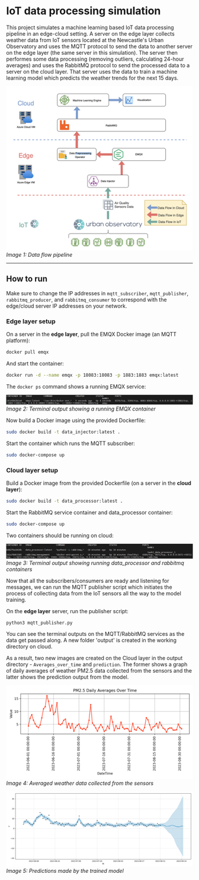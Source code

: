 # IoT data processing simulation

This project simulates a machine learning based IoT data processing pipeline in an edge-cloud setting. A server on the edge layer collects weather data from IoT sensors located at the Newcastle's Urban Observatory and uses the MQTT protocol to send the data to another server on the edge layer (the same server in this simulation). The server then performes some data processing (removing outliers, calculating 24-hour averages) and uses the RabbitMQ protocol to send the processed data to a server on the cloud layer. That server uses the data to train a machine learning model which predicts the weather trends for the next 15 days.

![Data flow pipeline](./assets/data_flow_pipeline.png)
*Image 1: Data flow pipeline*

---

## How to run

Make sure to change the IP addresses in `mqtt_subscriber`, `mqtt_publisher`, `rabbitmq_producer`, and `rabbitmq_consumer` to correspond with the edge/cloud server IP addresses on your network.

### Edge layer setup

On a server in the **edge layer**, pull the EMQX Docker image (an MQTT platform):
```bash
docker pull emqx
```

And start the container:
```bash
docker run -d --name emqx -p 18083:18083 -p 1883:1883 emqx:latest
```

The `docker ps` command shows a running EMQX service:

![Running EMQX container](./assets/running_emqx_container.png)
*Image 2: Terminal output showing a running EMQX container*

Now build a Docker image using the provided Dockerfile:
```bash
sudo docker build -t data_injector:latest . 
```

Start the container which runs the MQTT subscriber:
```bash
sudo docker-compose up
```

### Cloud layer setup

Build a Docker image from the provided Dockerfile (on a server in the **cloud layer**):
```bash
sudo docker build -t data_processor:latest .
```

Start the RabbitMQ service container and data_processor container:
```bash
sudo docker-compose up
```

Two containers should be running on cloud:

![Cloud containers](./assets/cloud_containers.png)
*Image 3: Terminal output showing running data_processor and rabbitmq containers*

Now that all the subscribers/consumers are ready and listening for messages, we can run the MQTT publisher script which initiates the process of collecting data from the IoT sensors all the way to the model training.

On the **edge layer** server, run the publisher script:
```bash
python3 mqtt_publisher.py
```

You can see the terminal outputs on the MQTT/RabbitMQ services as the data get passed along. A new folder 'output' is created in the working directory on cloud.

As a result, two new images are created on the Cloud layer in the output directory - `Averages_over_time` and `prediction`. The former shows a graph of daily averages of weather PM2.5 data collected from the sensors and the latter shows the prediction output from the model.

![Averages over time](./assets/Averages_over_time.png)
*Image 4: Averaged weather data collected from the sensors*


![Predictions](./assets/prediction.png)
*Image 5: Predictions made by the trained model*

